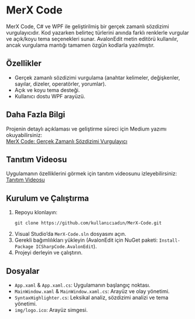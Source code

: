 # MerX Code

MerX Code, C# ve WPF ile geliştirilmiş bir gerçek zamanlı sözdizimi vurgulayıcıdır. Kod yazarken belirteç türlerini anında farklı renklerle vurgular ve açık/koyu tema seçenekleri sunar. AvalonEdit metin editörü kullanılır, ancak vurgulama mantığı tamamen özgün kodlarla yazılmıştır.

## Özellikler
- Gerçek zamanlı sözdizimi vurgulama (anahtar kelimeler, değişkenler, sayılar, dizeler, operatörler, yorumlar).
- Açık ve koyu tema desteği.
- Kullanıcı dostu WPF arayüzü.

## Daha Fazla Bilgi
Projenin detaylı açıklaması ve geliştirme süreci için Medium yazımı okuyabilirsiniz:  
[MerX Code: Gerçek Zamanlı Sözdizimi Vurgulayıcı](https://medium.com/@kerem.ozcan2004/merx-code-kendi-ger%C3%A7ek-zamanl%C4%B1-s%C3%B6zdizimi-vurgulay%C4%B1c%C4%B1n%C4%B1z%C4%B1-kendiniz-geli%C5%9Ftirin-f32325238338)

## Tanıtım Videosu
Uygulamanın özelliklerini görmek için tanıtım videosunu izleyebilirsiniz:  
[Tanıtım Videosu](https://youtu.be/6miwVdFR8wI)

## Kurulum ve Çalıştırma
1. Repoyu klonlayın:  
   ```
   git clone https://github.com/kullanıcıadın/MerX-Code.git
   ```
2. Visual Studio’da `MerX-Code.sln` dosyasını açın.
3. Gerekli bağımlılıkları yükleyin (AvalonEdit için NuGet paketi: `Install-Package ICSharpCode.AvalonEdit`).
4. Projeyi derleyin ve çalıştırın.

## Dosyalar
- `App.xaml` & `App.xaml.cs`: Uygulamanın başlangıç noktası.
- `MainWindow.xaml` & `MainWindow.xaml.cs`: Arayüz ve olay yönetimi.
- `SyntaxHighlighter.cs`: Leksikal analiz, sözdizimi analizi ve tema yönetimi.
- `img/logo.ico`: Arayüz simgesi.
